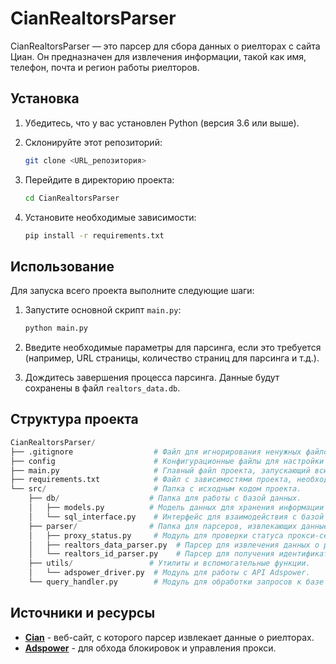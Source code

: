 # CianRealtorsParser

CianRealtorsParser — это парсер для сбора данных о риелторах с сайта Циан. Он предназначен для извлечения информации, такой как имя, телефон, почта и регион работы риелторов.

## Установка

1. Убедитесь, что у вас установлен Python (версия 3.6 или выше).
2. Склонируйте этот репозиторий:

   ```bash
   git clone <URL_репозитория>
   ```

3. Перейдите в директорию проекта:

   ```bash
   cd CianRealtorsParser
   ```

4. Установите необходимые зависимости:

   ```bash
   pip install -r requirements.txt
   ```

## Использование

Для запуска всего проекта выполните следующие шаги:

1. Запустите основной скрипт `main.py`:

   ```bash
   python main.py
   ```

2. Введите необходимые параметры для парсинга, если это требуется (например, URL страницы, количество страниц для парсинга и т.д.).

3. Дождитесь завершения процесса парсинга. Данные будут сохранены в файл `realtors_data.db`.

## Структура проекта

```python
CianRealtorsParser/
├── .gitignore                  # Файл для игнорирования ненужных файлов и папок в Git.
├── config                      # Конфигурационные файлы для настройки проекта.
├── main.py                     # Главный файл проекта, запускающий всю программу.
├── requirements.txt            # Файл с зависимостями проекта, необходимыми для установки.
└── src/                        # Папка с исходным кодом проекта.
    ├── db/                    # Папка для работы с базой данных.
    │   ├── models.py          # Модель данных для хранения информации о риелторах.
    │   └── sql_interface.py    # Интерфейс для взаимодействия с базой данных.
    ├── parser/                # Папка для парсеров, извлекающих данные.
    │   ├── proxy_status.py     # Модуль для проверки статуса прокси-серверов.
    │   ├── realtors_data_parser.py  # Парсер для извлечения данных о риелторах.
    │   └── realtors_id_parser.py    # Парсер для получения идентификаторов риелторов.
    ├── utils/                 # Утилиты и вспомогательные функции.
    │   └── adspower_driver.py  # Модуль для работы с API Adspower.
    └── query_handler.py        # Модуль для обработки запросов к базе данных.
```

## Источники и ресурсы
- **[Cian](https://www.cian.ru)** - веб-сайт, с которого парсер извлекает данные о риелторах.
- **[Adspower](https://www.adspower.com/)** - для обхода блокировок и управления прокси.

